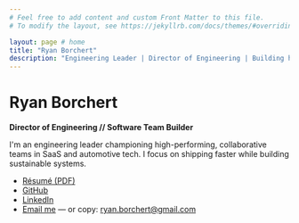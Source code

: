 ```yaml
---
# Feel free to add content and custom Front Matter to this file.
# To modify the layout, see https://jekyllrb.com/docs/themes/#overriding-theme-defaults

layout: page # home
title: "Ryan Borchert"
description: "Engineering Leader | Director of Engineering | Building high-performing, scalable teams"
---
```

# Ryan Borchert
**Director of Engineering // Software Team Builder**


I'm an engineering leader championing high-performing, collaborative teams in SaaS and automotive tech. I focus on shipping faster while building sustainable systems.

- [Résumé (PDF)](/resume)
- [GitHub](https://github.com/ryanborchert)
- [LinkedIn](https://linkedin.com/in/ryanborchert)
- [Email me](mailto:ryan.borchert@gmail.com) — or copy: ryan.borchert@gmail.com

<!-- Hidden bio for SEO -->
<p style="display:none;">
Ryan Borchert is a Director of Engineering with over a decade of experience leading high-performing software teams in SaaS and automotive. He specializes in scalable systems, rapid iteration, and building motivated engineering teams that deliver results.
</p>